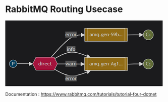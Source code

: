 # RabbitMQ Routing Usecase

![Diagram ](./assets/architecture.png)

Documentation : https://www.rabbitmq.com/tutorials/tutorial-four-dotnet
